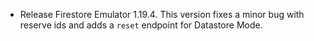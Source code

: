 - Release Firestore Emulator 1.19.4. This version fixes a minor bug with reserve ids and adds a `reset` endpoint for Datastore Mode.
